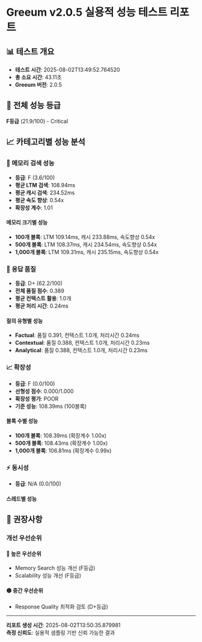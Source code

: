 # Greeum v2.0.5 실용적 성능 테스트 리포트

## 📊 테스트 개요
- **테스트 시간**: 2025-08-02T13:49:52.764520
- **총 소요 시간**: 43.11초
- **Greeum 버전**: 2.0.5

## 🎯 전체 성능 등급
**F등급** (21.9/100) - Critical

## 📈 카테고리별 성능 분석

### 🧠 메모리 검색 성능
- **등급**: F (3.6/100)
- **평균 LTM 검색**: 108.94ms
- **평균 캐시 검색**: 234.52ms
- **평균 속도 향상**: 0.54x
- **확장성 계수**: 1.01

#### 메모리 크기별 성능
- **100개 블록**: LTM 109.14ms, 캐시 233.88ms, 속도향상 0.54x
- **500개 블록**: LTM 108.37ms, 캐시 234.54ms, 속도향상 0.54x
- **1,000개 블록**: LTM 109.31ms, 캐시 235.15ms, 속도향상 0.54x

### 📝 응답 품질
- **등급**: D+ (62.2/100)
- **전체 품질 점수**: 0.389
- **평균 컨텍스트 활용**: 1.0개
- **평균 처리 시간**: 0.24ms

#### 질의 유형별 성능
- **Factual**: 품질 0.391, 컨텍스트 1.0개, 처리시간 0.24ms
- **Contextual**: 품질 0.388, 컨텍스트 1.0개, 처리시간 0.23ms
- **Analytical**: 품질 0.388, 컨텍스트 1.0개, 처리시간 0.23ms

### 📈 확장성
- **등급**: F (0.0/100)
- **선형성 점수**: 0.000/1.000
- **확장성 평가**: POOR
- **기준 성능**: 108.39ms (100블록)

#### 블록 수별 성능
- **100개 블록**: 108.39ms (확장계수 1.00x)
- **500개 블록**: 108.43ms (확장계수 1.00x)
- **1,000개 블록**: 106.81ms (확장계수 0.99x)

### ⚡ 동시성
- **등급**: N/A (0.0/100)

#### 스레드별 성능

## 🎯 권장사항

### 개선 우선순위

#### 🔴 높은 우선순위
- Memory Search 성능 개선 (F등급)
- Scalability 성능 개선 (F등급)

#### 🟡 중간 우선순위
- Response Quality 최적화 검토 (D+등급)

---
**리포트 생성 시간**: 2025-08-02T13:50:35.879981  
**측정 신뢰도**: 실용적 샘플링 기반 신뢰 가능한 결과
